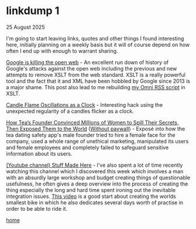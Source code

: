 # linkdump 1

25 August 2025

I'm going to start leaving links, quotes and other things I found interesting here, initially planning on a weekly basis but it will of course depend on how often I end up with enough to warrant sharing.

[Google is killing the open web](https://wok.oblomov.eu/tecnologia/google-killing-open-web/) - An excellent run down of history of Google's attacks against the open web including the previous and new attempts to remove XSLT from the web standard. XSLT is a really powerful tool and the fact that it and XML have been hobbled by Google since 2013 is a major shame. This post also lead to me rebuilding [my Omni RSS script](omni-rss.html) in XSLT.

[Candle Flame Oscillations as a Clock](https://cpldcpu.com/2025/08/13/candle-flame-oscillations-as-a-clock/) - Interesting hack using the unexpected regularity of a candles flicker as a clock.

[How Tea’s Founder Convinced Millions of Women to Spill Their Secrets, Then Exposed Them to the World](https://www.404media.co/how-teas-founder-convinced-millions-of-women-to-spill-their-secrets-then-exposed-them-to-the-world/) ([Without paywall](https://archive.is/wFCzW)) - Exposé into how the tea dating safety app's male founder tried to hire a female face for the company, used a whole range of unethical marketing, manipulated its users and female employees and completely failed to safeguard sensitive information about its users.

[(Youtube channel) Stuff Made Here](https://www.youtube.com/@StuffMadeHere/videos) - I've also spent a lot of time recently watching this channel which I discovered this week which involves a man with an absurdly large workshop and budget creating things of questionable usefulness, he often gives a deep overview into the process of creating the thing especially the long and hard time spent ironing out the inevitable integration issues. [This video](https://www.youtube.com/watch?v=YqywL9PkM2s) is a good start about creating the worlds smallest bike in which he also dedicates several days worth of practise in order to be able to ride it.

[home](../index.html)
